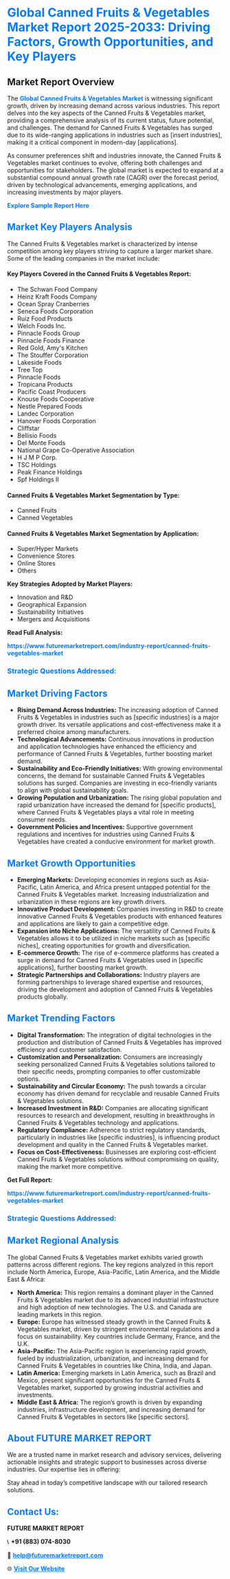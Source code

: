 <h1 style="color: #007BFF;">Global Canned Fruits & Vegetables Market Report 2025-2033: Driving Factors, Growth Opportunities, and Key Players</h1>

<section id="overview">
<h2>Market Report Overview</h2>
<p>The <a href="https://www.futuremarketreport.com/industry-report/canned-fruits-vegetables-market" style="color: #007BFF; text-decoration: none;"><strong>Global Canned Fruits & Vegetables Market</strong></a> is witnessing significant growth, driven by increasing demand across various industries. This report delves into the key aspects of the Canned Fruits & Vegetables market, providing a comprehensive analysis of its current status, future potential, and challenges. The demand for Canned Fruits & Vegetables has surged due to its wide-ranging applications in industries such as [insert industries], making it a critical component in modern-day [applications].</p>
<p>As consumer preferences shift and industries innovate, the Canned Fruits & Vegetables market continues to evolve, offering both challenges and opportunities for stakeholders. The global market is expected to expand at a substantial compound annual growth rate (CAGR) over the forecast period, driven by technological advancements, emerging applications, and increasing investments by major players.</p>
</section>

<section id="overview">
<p><a href="https://www.futuremarketreport.com/request-sample/reportId=62582" style="color: #007BFF; text-decoration: none;"><strong>Explore Sample Report Here</strong></a></p>
</section>

<section id="key-players">
<h2 style="color: #007BFF;">Market Key Players Analysis</h2>
<p>The Canned Fruits & Vegetables market is characterized by intense competition among key players striving to capture a larger market share. Some of the leading companies in the market include:</p>
<h4>Key Players Covered in the Canned Fruits & Vegetables Report:</h4>
<ul><li>The Schwan Food Company</li><li>Heinz Kraft Foods Company</li><li>Ocean Spray Cranberries</li><li>Seneca Foods Corporation</li><li>Ruiz Food Products</li><li>Welch Foods Inc.</li><li>Pinnacle Foods Group</li><li>Pinnacle Foods Finance</li><li>Red Gold, Amy&#039;s Kitchen</li><li>The Stouffer Corporation</li><li>Lakeside Foods</li><li>Tree Top</li><li>Pinnacle Foods</li><li>Tropicana Products</li><li>Pacific Coast Producers</li><li>Knouse Foods Cooperative</li><li>Nestle Prepared Foods</li><li>Landec Corporation</li><li>Hanover Foods Corporation</li><li>Cliffstar</li><li>Bellisio Foods</li><li>Del Monte Foods</li><li>National Grape Co-Operative Association</li><li>H J M P Corp.</li><li>TSC Holdings</li><li>Peak Finance Holdings</li><li>Spf Holdings II</li></ul>
<h4>Canned Fruits & Vegetables Market Segmentation by Type:</h4>
<ul><li>Canned Fruits</li><li>Canned Vegetables</li></ul>

<h4>Canned Fruits & Vegetables Market Segmentation by Application:</h4>
<ul><li>Super/Hyper Markets</li><li>Convenience Stores</li><li>Online Stores</li><li>Others</li></ul>
<p><strong>Key Strategies Adopted by Market Players:</strong></p>
<ul>
<li>Innovation and R&D</li>
<li>Geographical Expansion</li>
<li>Sustainability Initiatives</li>
<li>Mergers and Acquisitions</li>
</ul>
</section>

<section>
<p><strong>Read Full Analysis: </strong></p><a href="https://www.futuremarketreport.com/industry-report/canned-fruits-vegetables-market" style="color: #007BFF; text-decoration: none;"><strong>https://www.futuremarketreport.com/industry-report/canned-fruits-vegetables-market</strong></a>
<h3 style="color: #007BFF;">Strategic Questions Addressed:</h3>
</section>

<section id="driving-factors">
<h2 style="color: #007BFF;">Market Driving Factors</h2>
<ul>
<li><strong>Rising Demand Across Industries:</strong> The increasing adoption of Canned Fruits & Vegetables in industries such as [specific industries] is a major growth driver. Its versatile applications and cost-effectiveness make it a preferred choice among manufacturers.</li>
<li><strong>Technological Advancements:</strong> Continuous innovations in production and application technologies have enhanced the efficiency and performance of Canned Fruits & Vegetables, further boosting market demand.</li>
<li><strong>Sustainability and Eco-Friendly Initiatives:</strong> With growing environmental concerns, the demand for sustainable Canned Fruits & Vegetables solutions has surged. Companies are investing in eco-friendly variants to align with global sustainability goals.</li>
<li><strong>Growing Population and Urbanization:</strong> The rising global population and rapid urbanization have increased the demand for [specific products], where Canned Fruits & Vegetables plays a vital role in meeting consumer needs.</li>
<li><strong>Government Policies and Incentives:</strong> Supportive government regulations and incentives for industries using Canned Fruits & Vegetables have created a conducive environment for market growth.</li>
</ul>
</section>

<section id="growth-opportunities">
<h2 style="color: #007BFF;">Market Growth Opportunities</h2>
<ul>
<li><strong>Emerging Markets:</strong> Developing economies in regions such as Asia-Pacific, Latin America, and Africa present untapped potential for the Canned Fruits & Vegetables market. Increasing industrialization and urbanization in these regions are key growth drivers.</li>
<li><strong>Innovative Product Development:</strong> Companies investing in R&D to create innovative Canned Fruits & Vegetables products with enhanced features and applications are likely to gain a competitive edge.</li>
<li><strong>Expansion into Niche Applications:</strong> The versatility of Canned Fruits & Vegetables allows it to be utilized in niche markets such as [specific niches], creating opportunities for growth and diversification.</li>
<li><strong>E-commerce Growth:</strong> The rise of e-commerce platforms has created a surge in demand for Canned Fruits & Vegetables used in [specific applications], further boosting market growth.</li>
<li><strong>Strategic Partnerships and Collaborations:</strong> Industry players are forming partnerships to leverage shared expertise and resources, driving the development and adoption of Canned Fruits & Vegetables products globally.</li>
</ul>
</section>

<section id="trending-factors">
<h2 style="color: #007BFF;">Market Trending Factors</h2>
<ul>
<li><strong>Digital Transformation:</strong> The integration of digital technologies in the production and distribution of Canned Fruits & Vegetables has improved efficiency and customer satisfaction.</li>
<li><strong>Customization and Personalization:</strong> Consumers are increasingly seeking personalized Canned Fruits & Vegetables solutions tailored to their specific needs, prompting companies to offer customizable options.</li>
<li><strong>Sustainability and Circular Economy:</strong> The push towards a circular economy has driven demand for recyclable and reusable Canned Fruits & Vegetables solutions.</li>
<li><strong>Increased Investment in R&D:</strong> Companies are allocating significant resources to research and development, resulting in breakthroughs in Canned Fruits & Vegetables technology and applications.</li>
<li><strong>Regulatory Compliance:</strong> Adherence to strict regulatory standards, particularly in industries like [specific industries], is influencing product development and quality in the Canned Fruits & Vegetables market.</li>
<li><strong>Focus on Cost-Effectiveness:</strong> Businesses are exploring cost-efficient Canned Fruits & Vegetables solutions without compromising on quality, making the market more competitive.</li>
</ul>
</section>

<section>
<p><strong>Get Full Report: </strong></p><a href="https://www.futuremarketreport.com/industry-report/canned-fruits-vegetables-market" style="color: #007BFF; text-decoration: none;"><strong>https://www.futuremarketreport.com/industry-report/canned-fruits-vegetables-market</strong></a>
<h3 style="color: #007BFF;">Strategic Questions Addressed:</h3>
</section>


<section id="regional-analysis">
<h2 style="color: #007BFF;">Market Regional Analysis</h2>
<p>The global Canned Fruits & Vegetables market exhibits varied growth patterns across different regions. The key regions analyzed in this report include North America, Europe, Asia-Pacific, Latin America, and the Middle East & Africa:</p>
<ul>
<li><strong>North America:</strong> This region remains a dominant player in the Canned Fruits & Vegetables market due to its advanced industrial infrastructure and high adoption of new technologies. The U.S. and Canada are leading markets in this region.</li>
<li><strong>Europe:</strong> Europe has witnessed steady growth in the Canned Fruits & Vegetables market, driven by stringent environmental regulations and a focus on sustainability. Key countries include Germany, France, and the U.K.</li>
<li><strong>Asia-Pacific:</strong> The Asia-Pacific region is experiencing rapid growth, fueled by industrialization, urbanization, and increasing demand for Canned Fruits & Vegetables in countries like China, India, and Japan.</li>
<li><strong>Latin America:</strong> Emerging markets in Latin America, such as Brazil and Mexico, present significant opportunities for the Canned Fruits & Vegetables market, supported by growing industrial activities and investments.</li>
<li><strong>Middle East & Africa:</strong> The region’s growth is driven by expanding industries, infrastructure development, and increasing demand for Canned Fruits & Vegetables in sectors like [specific sectors].</li>
</ul>
</section>

<footer>
<h2 style="color: #007BFF;">About FUTURE MARKET REPORT</h2>
<p>We are a trusted name in market research and advisory services, delivering actionable insights and strategic support to businesses across diverse industries. Our expertise lies in offering:</p>

<p>Stay ahead in today’s competitive landscape with our tailored research solutions.</p>

<h2 style="color: #007BFF;">Contact Us:</h2>
<p><strong>FUTURE MARKET REPORT</strong></p>
<p>📞 <strong>+91 (883) 074-8030</strong></p>
<p>📧 <strong><a href="mailto:help@futuremarketreport.com" style="color: #007BFF;">help@futuremarketreport.com</a></strong></p>
<p>🌐 <strong><a href="https://www.futuremarketreport.com/" style="color: #007BFF;">Visit Our Website</a></strong></p>
</footer>